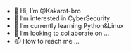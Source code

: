 - 👋 Hi, I’m @Kakarot-bro
- 👀 I’m interested in CyberSecurity
- 🌱 I’m currently learning Python&Linux
- 💞️ I’m looking to collaborate on ...
- 📫 How to reach me ...

<!---
Kakarot-bro/Kakarot-bro is a ✨ special ✨ repository because its `README.md` (this file) appears on your GitHub profile.
You can click the Preview link to take a look at your changes.
--->
